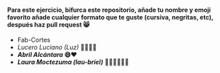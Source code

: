 #### Para este ejercicio, bifurca este repositorio, añade tu nombre y emoji favorito añade cualquier formato que te guste (cursiva, negritas, etc), después haz pull request 😸

* Fab-Cortes
* _Lucero Luciano (Luz)_ 💜👩‍💻✨
* ***Abril Alcántara* 😄❤️**
* ___Laura Moctezuma (lau-briel)___ 🧬🧪🧫💜💕✨